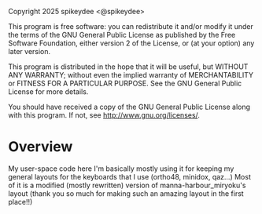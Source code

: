 Copyright 2025 spikeydee <@spikeydee>

This program is free software: you can redistribute it and/or modify
it under the terms of the GNU General Public License as published by
the Free Software Foundation, either version 2 of the License, or
(at your option) any later version.

This program is distributed in the hope that it will be useful,
but WITHOUT ANY WARRANTY; without even the implied warranty of
MERCHANTABILITY or FITNESS FOR A PARTICULAR PURPOSE.  See the
GNU General Public License for more details.

You should have received a copy of the GNU General Public License
along with this program.  If not, see <http://www.gnu.org/licenses/>.

# Overview
My user-space code here I'm basically mostly using it for keeping my general layouts for the keyboards that I use (ortho48, minidox, qaz...)
Most of it is a modified (mostly rewritten) version of manna-harbour_miryoku's layout (thank you so much for making such an amazing layout in the first place!!)
